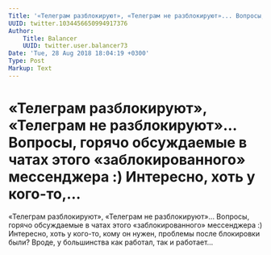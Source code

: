 ```yaml
---
Title: '«Телеграм разблокируют», «Телеграм не разблокируют»... Вопросы, горячо обсуждаемые в чатах этого «заблокированного» мессенджера :) Интересно, хоть у кого-то,…'
UUID: twitter.1034456650994917376
Author:
    Title: Balancer
    UUID: twitter.user.balancer73
Date: 'Tue, 28 Aug 2018 18:04:19 +0300'
Type: Post
Markup: Text
---
```


# «Телеграм разблокируют», «Телеграм не разблокируют»... Вопросы, горячо обсуждаемые в чатах этого «заблокированного» мессенджера :) Интересно, хоть у кого-то,…

«Телеграм разблокируют», «Телеграм не разблокируют»...
Вопросы, горячо обсуждаемые в чатах этого «заблокированного»
мессенджера :) Интересно, хоть у кого-то, кому он нужен,
проблемы после блокировки были? Вроде, у большинства как
работал, так и работает...